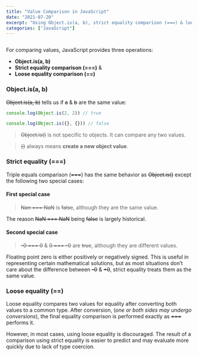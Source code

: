 ```yaml
---
title: "Value Comparison in JavaScript"
date: "2021-07-20"
excerpt: "Using Object.is(a, b), strict equality comparison (===) & loose equality comparison(==)."
categories: ["JavaScript"]
---
```


```toc

```

For comparing values, JavaScript provides three operations:

- **Object.is(a, b)**
- **Strict equality comparison (===)** &
- **Loose equality comparison (==)**

### Object.is(a, b)

~~Object.is(a, b)~~ tells us if ~~a~~ & ~~b~~ are the same value:

```js {numberLines}
console.log(Object.is(2, 2)) // true

console.log(Object.is({}, {})) // false
```

> ~~Object.is()~~ is not specific to objects. It can compare any two values.

> ~~{}~~ always means **create a new object value**.

### Strict equality (===)

Triple equals comparison (~~===~~) has the same behavior as ~~Object.is()~~ except the following two special cases:

#### First special case

> ~~Nan === NaN~~ is ~~false~~, although they are the same value.

The reason ~~NaN === NaN~~ being ~~false~~ is largely historical.

#### Second special case

> ~~-0 === 0~~ & ~~0 === -0~~ are ~~true~~, although they are different values.

Floating point zero is either positively or negatively signed. This is useful in representing certain mathematical solutions, but as most situations don’t care about the difference between ~~-0~~ & ~~+0~~, strict equality treats them as the same value.

### Loose equality (==)

Loose equality compares two values for equality after converting both values to a common type. After conversion, (_one or both sides may undergo conversions_), the final equality comparison is performed exactly as ~~===~~ performs it.

However, in most cases, using loose equality is discouraged. The result of a comparison using strict equality is easier to predict and may evaluate more quickly due to lack of type coercion.
